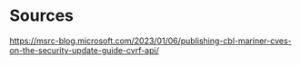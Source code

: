 # Sources

https://msrc-blog.microsoft.com/2023/01/06/publishing-cbl-mariner-cves-on-the-security-update-guide-cvrf-api/
